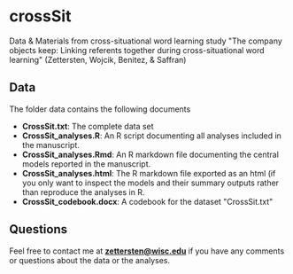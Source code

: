 # crossSit
Data &amp; Materials from cross-situational word learning study "The company objects keep:  Linking referents together during cross-situational word learning" (Zettersten, Wojcik, Benitez, &amp; Saffran)

## Data

The folder data contains the following documents

- **CrossSit.txt**: The complete data set
- **CrossSit_analyses.R**: An R script documenting all analyses included in the manuscript.
- **CrossSit_analyses.Rmd**: An R markdown file documenting the central models reported in the manuscript.
- **CrossSit_analyses.html**: The R markdown file exported as an html (if you only want to inspect the models and their summary outputs rather than reproduce the analyses in R.
- **CrossSit_codebook.docx**: A codebook for the dataset "CrossSit.txt"

## Questions

Feel free to contact me at **zettersten@wisc.edu** if you have any comments or questions about the data or the analyses.
